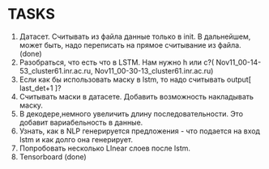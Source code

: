  # TASKS

1. Датасет. Считывать из файла данные только в init. В дальнейшем, может быть, надо переписать на прямое считывание из файла. (done)
2. Разобраться, что есть что в LSTM. Нам нужно h или c?( Nov11_00-14-53_cluster61.inr.ac.ru, Nov11_00-30-13_cluster61.inr.ac.ru)
3. Если как бы использовать маску в lstm, то надо считывать output[ last_det+1 ]? 
4. Считывать маски в датасете. Добавить возможность накладывать маску.
5. В декодере,немного увеличить длину последовательности. Это добавит вариабельность в данные.
6. Узнать, как в NLP генерируется предложения - что подается на вход lstm и как долго она генерирует.
7. Попробовать несколько LInear слоев после lstm.
8. Tensorboard (done)
